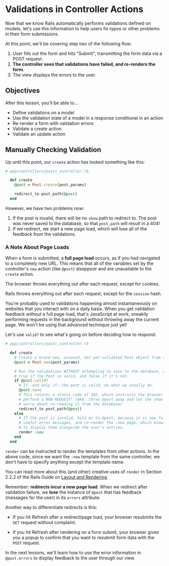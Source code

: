 # Validations in Controller Actions

Now that we know Rails automatically performs validations defined on models, let's use this information to help users fix typos or other problems in their form submissions.

At this point, we'll be covering step two of the following flow:

1. User fills out the form and hits "Submit", transmitting the form data via a POST request.
2. **The controller sees that validations have failed, and re-renders the form.**
3. The view displays the errors to the user.


## Objectives

After this lesson, you'll be able to...

- Define validations on a model
- Use the validation state of a model in a response conditional in an action
- Re-render a form with validation errors
- Validate a create action
- Validate an update action

## Manually Checking Validation

Up until this point, our `create` action has looked something like this:

```ruby
# app/controllers/posts_controller.rb

  def create
    @post = Post.create(post_params)

    redirect_to post_path(@post)
  end
```

However, we have two problems now:

1. If the post is invalid, there will be no `show` path to redirect to. The post was never saved to the database, so that `post_path` will result in a 404!
2. If we redirect, we start a new page load, which will lose all of the feedback from the validations.

### A Note About Page Loads

When a form is submitted, a **full page load** occurs, as if you had navigated to a completely new URL. This means that all of the variables set by the controller's `new` action (like `@post`) *disappear* and are unavailable to the `create` action.

The browser throws everything out after each request, except for cookies.

Rails throws everything out after each request, except for the `session` hash.

You're probably used to validations happening almost instantaneously on websites that you interact with on a daily basis. When you get validation feedback *without* a full page load, that's JavaScript at work, sneakily performing requests in the background without throwing away the current page. We won't be using that advanced technique just yet!

Let's use `valid?` to see what's going on before deciding how to respond:

```ruby
# app/controllers/posts_controller.rb

  def create
    # Create a brand new, unsaved, not-yet-validated Post object from the form.
    @post = Post.new(post_params)

    # Run the validations WITHOUT attempting to save to the database, returning
    # true if the Post is valid, and false if it's not.
    if @post.valid?
      # If--and only if--the post is valid, do what we usually do.
      @post.save
      # This returns a status_code of 302, which instructs the browser to
      # perform a NEW REQUEST! (AKA: throw @post away and let the show action
      # worry about re-reading it from the database)
      redirect_to post_path(@post)
    else
      # If the post is invalid, hold on to @post, because it is now full of
      # useful error messages, and re-render the :new page, which knows how
      # to display them alongside the user's entries.
      render :new
    end
  end
```

`render` can be instructed to render the templates from other actions. In the above code, since we want the `:new` template from the same controller, we don't have to specify anything except the template name.

You can read more about this (and other) creative uses of `render` in Section 2.2.2 of the Rails Guide on [Layout and Rendering][layout_rendering].

[layout_rendering]: http://guides.rubyonrails.org/layouts_and_rendering.html#using-render

Remember: **redirects incur a new page load**. When we redirect after validation failure, we **lose** the instance of `@post` that has feedback (messages for the user) in its `errors` attribute.

Another way to differentiate redirects is this:

- If you hit Refresh after a redirect/page load, your browser resubmits the `GET` request without complaint.

- If you hit Refresh after rendering on a form submit, your browser gives you a popup to confirm that you want to resubmit form data with the `POST` request.

In the next lessons, we'll learn how to use the error information in `@post.errors` to display feedback to the user through our view.
